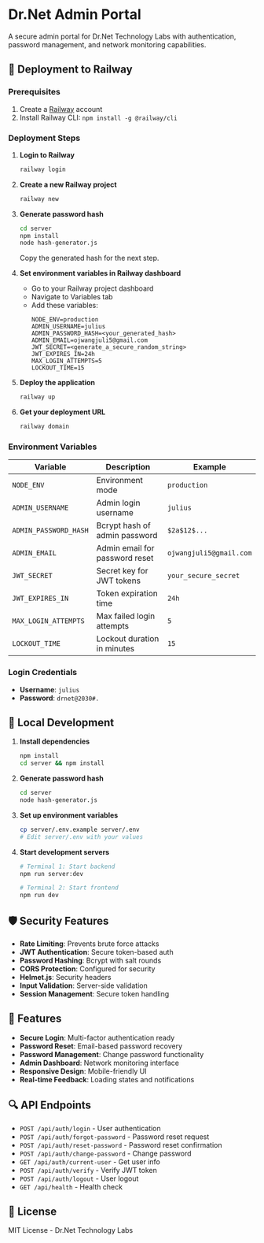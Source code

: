 # Dr.Net Admin Portal

A secure admin portal for Dr.Net Technology Labs with authentication, password management, and network monitoring capabilities.

## 🚀 Deployment to Railway

### Prerequisites
1. Create a [Railway](https://railway.app) account
2. Install Railway CLI: `npm install -g @railway/cli`

### Deployment Steps

1. **Login to Railway**
   ```bash
   railway login
   ```

2. **Create a new Railway project**
   ```bash
   railway new
   ```

3. **Generate password hash**
   ```bash
   cd server
   npm install
   node hash-generator.js
   ```
   Copy the generated hash for the next step.

4. **Set environment variables in Railway dashboard**
   - Go to your Railway project dashboard
   - Navigate to Variables tab
   - Add these variables:
     ```
     NODE_ENV=production
     ADMIN_USERNAME=julius
     ADMIN_PASSWORD_HASH=<your_generated_hash>
     ADMIN_EMAIL=ojwangjuli5@gmail.com
     JWT_SECRET=<generate_a_secure_random_string>
     JWT_EXPIRES_IN=24h
     MAX_LOGIN_ATTEMPTS=5
     LOCKOUT_TIME=15
     ```

5. **Deploy the application**
   ```bash
   railway up
   ```

6. **Get your deployment URL**
   ```bash
   railway domain
   ```

### Environment Variables

| Variable | Description | Example |
|----------|-------------|---------|
| `NODE_ENV` | Environment mode | `production` |
| `ADMIN_USERNAME` | Admin login username | `julius` |
| `ADMIN_PASSWORD_HASH` | Bcrypt hash of admin password | `$2a$12$...` |
| `ADMIN_EMAIL` | Admin email for password reset | `ojwangjuli5@gmail.com` |
| `JWT_SECRET` | Secret key for JWT tokens | `your_secure_secret` |
| `JWT_EXPIRES_IN` | Token expiration time | `24h` |
| `MAX_LOGIN_ATTEMPTS` | Max failed login attempts | `5` |
| `LOCKOUT_TIME` | Lockout duration in minutes | `15` |

### Login Credentials
- **Username**: `julius`
- **Password**: `drnet@2030#.`

## 🔧 Local Development

1. **Install dependencies**
   ```bash
   npm install
   cd server && npm install
   ```

2. **Generate password hash**
   ```bash
   cd server
   node hash-generator.js
   ```

3. **Set up environment variables**
   ```bash
   cp server/.env.example server/.env
   # Edit server/.env with your values
   ```

4. **Start development servers**
   ```bash
   # Terminal 1: Start backend
   npm run server:dev

   # Terminal 2: Start frontend
   npm run dev
   ```

## 🛡️ Security Features

- **Rate Limiting**: Prevents brute force attacks
- **JWT Authentication**: Secure token-based auth
- **Password Hashing**: Bcrypt with salt rounds
- **CORS Protection**: Configured for security
- **Helmet.js**: Security headers
- **Input Validation**: Server-side validation
- **Session Management**: Secure token handling

## 📱 Features

- **Secure Login**: Multi-factor authentication ready
- **Password Reset**: Email-based password recovery
- **Password Management**: Change password functionality
- **Admin Dashboard**: Network monitoring interface
- **Responsive Design**: Mobile-friendly UI
- **Real-time Feedback**: Loading states and notifications

## 🔍 API Endpoints

- `POST /api/auth/login` - User authentication
- `POST /api/auth/forgot-password` - Password reset request
- `POST /api/auth/reset-password` - Password reset confirmation
- `POST /api/auth/change-password` - Change password
- `GET /api/auth/current-user` - Get user info
- `POST /api/auth/verify` - Verify JWT token
- `POST /api/auth/logout` - User logout
- `GET /api/health` - Health check

## 📄 License

MIT License - Dr.Net Technology Labs